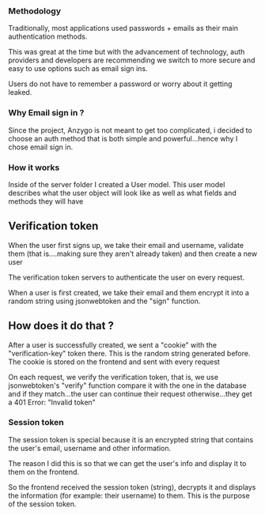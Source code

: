 ### Methodology
Traditionally, most applications used passwords + emails as their main authentication methods. 

This was great at the time but with the advancement of technology, auth providers and developers are recommending we switch to more secure and easy to use options such as email sign ins. 

Users do not have to remember a password or worry about it getting leaked.

### Why Email sign in ?
Since the project, Anzygo is not meant to get too complicated, i decided to choose an auth method that is both simple and powerful...hence why I chose email sign in.

### How it works
Inside of the server folder I created a User model. This user model describes what the user object will look like as well as what fields and methods they will have 

## Verification token
When the user first signs up, we take their email and username, validate them (that is....making sure they aren't already taken) and then create a new user

The verification token servers to authenticate the user on every request.

When a user is first created, we take their email and them encrypt it into a random string using jsonwebtoken and the "sign" function.

## How does it do that ?
After a user is successfully created, we sent a "cookie" with the "verification-key" token there. This is the random string generated before. The cookie is stored on the frontend and sent with every request 

On each request, we verify the verification token, that is, we use jsonwebtoken's "verify" function compare it with the one in the database and if they match...the user can continue their request otherwise...they get a 401 Error: "Invalid token"

### Session token
The session token is special because it is an encrypted string that contains the user's email, username and other information.

The reason I did this is so that we can get the user's info and display it to them on the frontend.

So the frontend received the session token (string), decrypts it and displays the information (for example: their username) to them. This is the purpose of the session token.